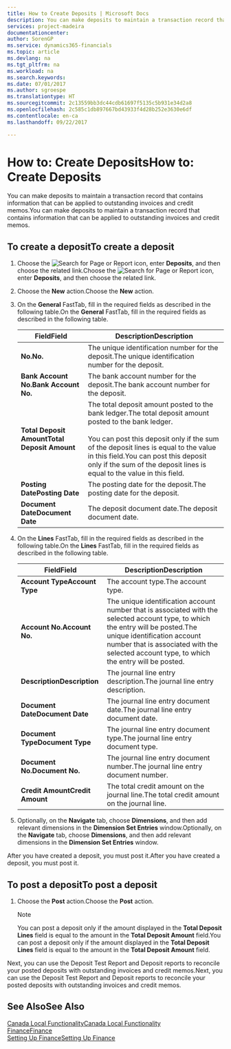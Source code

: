 ```yaml
---
title: How to Create Deposits | Microsoft Docs
description: You can make deposits to maintain a transaction record that contains information that can be applied to outstanding invoices and credit memos.
services: project-madeira
documentationcenter: 
author: SorenGP
ms.service: dynamics365-financials
ms.topic: article
ms.devlang: na
ms.tgt_pltfrm: na
ms.workload: na
ms.search.keywords: 
ms.date: 07/01/2017
ms.author: sgroespe
ms.translationtype: HT
ms.sourcegitcommit: 2c13559bb3dc44cdb61697f5135c5b931e34d2a8
ms.openlocfilehash: 2c585c1db897667bd43933f4d28b252e3630e6df
ms.contentlocale: en-ca
ms.lasthandoff: 09/22/2017

---
```

# <a name="how-to-create-deposits"></a><span data-ttu-id="b3e58-103">How to: Create Deposits</span><span class="sxs-lookup"><span data-stu-id="b3e58-103">How to: Create Deposits</span></span>
<span data-ttu-id="b3e58-104">You can make deposits to maintain a transaction record that contains information that can be applied to outstanding invoices and credit memos.</span><span class="sxs-lookup"><span data-stu-id="b3e58-104">You can make deposits to maintain a transaction record that contains information that can be applied to outstanding invoices and credit memos.</span></span>  

## <a name="to-create-a-deposit"></a><span data-ttu-id="b3e58-105">To create a deposit</span><span class="sxs-lookup"><span data-stu-id="b3e58-105">To create a deposit</span></span>  
1.  <span data-ttu-id="b3e58-106">Choose the ![Search for Page or Report](../../media/ui-search/search_small.png "Search for Page or Report icon") icon, enter **Deposits**, and then choose the related link.</span><span class="sxs-lookup"><span data-stu-id="b3e58-106">Choose the ![Search for Page or Report](../../media/ui-search/search_small.png "Search for Page or Report icon") icon, enter **Deposits**, and then choose the related link.</span></span>  
2.  <span data-ttu-id="b3e58-107">Choose the **New** action.</span><span class="sxs-lookup"><span data-stu-id="b3e58-107">Choose the **New** action.</span></span>  
3.  <span data-ttu-id="b3e58-108">On the **General** FastTab, fill in the required fields as described in the following table.</span><span class="sxs-lookup"><span data-stu-id="b3e58-108">On the **General** FastTab, fill in the required fields as described in the following table.</span></span>  

    |<span data-ttu-id="b3e58-109">Field</span><span class="sxs-lookup"><span data-stu-id="b3e58-109">Field</span></span>|<span data-ttu-id="b3e58-110">Description</span><span class="sxs-lookup"><span data-stu-id="b3e58-110">Description</span></span>|  
    |---------------------------------|---------------------------------------|  
    |<span data-ttu-id="b3e58-111">**No.**</span><span class="sxs-lookup"><span data-stu-id="b3e58-111">**No.**</span></span>|<span data-ttu-id="b3e58-112">The unique identification number for the deposit.</span><span class="sxs-lookup"><span data-stu-id="b3e58-112">The unique identification number for the deposit.</span></span>|  
    |<span data-ttu-id="b3e58-113">**Bank Account No.**</span><span class="sxs-lookup"><span data-stu-id="b3e58-113">**Bank Account No.**</span></span>|<span data-ttu-id="b3e58-114">The bank account number for the deposit.</span><span class="sxs-lookup"><span data-stu-id="b3e58-114">The bank account number for the deposit.</span></span>|  
    |<span data-ttu-id="b3e58-115">**Total Deposit Amount**</span><span class="sxs-lookup"><span data-stu-id="b3e58-115">**Total Deposit Amount**</span></span>|<span data-ttu-id="b3e58-116">The total deposit amount posted to the bank ledger.</span><span class="sxs-lookup"><span data-stu-id="b3e58-116">The total deposit amount posted to the bank ledger.</span></span><br /><br /> <span data-ttu-id="b3e58-117">You can post this deposit only if the sum of the deposit lines is equal to the value in this field.</span><span class="sxs-lookup"><span data-stu-id="b3e58-117">You can post this deposit only if the sum of the deposit lines is equal to the value in this field.</span></span>|  
    |<span data-ttu-id="b3e58-118">**Posting Date**</span><span class="sxs-lookup"><span data-stu-id="b3e58-118">**Posting Date**</span></span>|<span data-ttu-id="b3e58-119">The posting date for the deposit.</span><span class="sxs-lookup"><span data-stu-id="b3e58-119">The posting date for the deposit.</span></span>|  
    |<span data-ttu-id="b3e58-120">**Document Date**</span><span class="sxs-lookup"><span data-stu-id="b3e58-120">**Document Date**</span></span>|<span data-ttu-id="b3e58-121">The deposit document date.</span><span class="sxs-lookup"><span data-stu-id="b3e58-121">The deposit document date.</span></span>|  
4.  <span data-ttu-id="b3e58-122">On the **Lines** FastTab, fill in the required fields as described in the following table.</span><span class="sxs-lookup"><span data-stu-id="b3e58-122">On the **Lines** FastTab, fill in the required fields as described in the following table.</span></span>  

    |<span data-ttu-id="b3e58-123">Field</span><span class="sxs-lookup"><span data-stu-id="b3e58-123">Field</span></span>|<span data-ttu-id="b3e58-124">Description</span><span class="sxs-lookup"><span data-stu-id="b3e58-124">Description</span></span>|  
    |---------------------------------|---------------------------------------|  
    |<span data-ttu-id="b3e58-125">**Account Type**</span><span class="sxs-lookup"><span data-stu-id="b3e58-125">**Account Type**</span></span>|<span data-ttu-id="b3e58-126">The account type.</span><span class="sxs-lookup"><span data-stu-id="b3e58-126">The account type.</span></span>|  
    |<span data-ttu-id="b3e58-127">**Account No.**</span><span class="sxs-lookup"><span data-stu-id="b3e58-127">**Account No.**</span></span>|<span data-ttu-id="b3e58-128">The unique identification account number that is associated with the selected account type, to which the entry will be posted.</span><span class="sxs-lookup"><span data-stu-id="b3e58-128">The unique identification account number that is associated with the selected account type, to which the entry will be posted.</span></span>|  
    |<span data-ttu-id="b3e58-129">**Description**</span><span class="sxs-lookup"><span data-stu-id="b3e58-129">**Description**</span></span>|<span data-ttu-id="b3e58-130">The journal line entry description.</span><span class="sxs-lookup"><span data-stu-id="b3e58-130">The journal line entry description.</span></span>|  
    |<span data-ttu-id="b3e58-131">**Document Date**</span><span class="sxs-lookup"><span data-stu-id="b3e58-131">**Document Date**</span></span>|<span data-ttu-id="b3e58-132">The journal line entry document date.</span><span class="sxs-lookup"><span data-stu-id="b3e58-132">The journal line entry document date.</span></span>|  
    |<span data-ttu-id="b3e58-133">**Document Type**</span><span class="sxs-lookup"><span data-stu-id="b3e58-133">**Document Type**</span></span>|<span data-ttu-id="b3e58-134">The journal line entry document type.</span><span class="sxs-lookup"><span data-stu-id="b3e58-134">The journal line entry document type.</span></span>|  
    |<span data-ttu-id="b3e58-135">**Document No.**</span><span class="sxs-lookup"><span data-stu-id="b3e58-135">**Document No.**</span></span>|<span data-ttu-id="b3e58-136">The journal line entry document number.</span><span class="sxs-lookup"><span data-stu-id="b3e58-136">The journal line entry document number.</span></span>|  
    |<span data-ttu-id="b3e58-137">**Credit Amount**</span><span class="sxs-lookup"><span data-stu-id="b3e58-137">**Credit Amount**</span></span>|<span data-ttu-id="b3e58-138">The total credit amount on the journal line.</span><span class="sxs-lookup"><span data-stu-id="b3e58-138">The total credit amount on the journal line.</span></span>|  

5.  <span data-ttu-id="b3e58-139">Optionally, on the **Navigate** tab, choose **Dimensions**, and then add relevant dimensions in the **Dimension Set Entries** window.</span><span class="sxs-lookup"><span data-stu-id="b3e58-139">Optionally, on the **Navigate** tab, choose **Dimensions**, and then add relevant dimensions in the **Dimension Set Entries** window.</span></span>  

<span data-ttu-id="b3e58-140">After you have created a deposit, you must post it.</span><span class="sxs-lookup"><span data-stu-id="b3e58-140">After you have created a deposit, you must post it.</span></span>  

## <a name="to-post-a-deposit"></a><span data-ttu-id="b3e58-141">To post a deposit</span><span class="sxs-lookup"><span data-stu-id="b3e58-141">To post a deposit</span></span>  
1. <span data-ttu-id="b3e58-142">Choose the **Post** action.</span><span class="sxs-lookup"><span data-stu-id="b3e58-142">Choose the **Post** action.</span></span>  

    > [!NOTE]  
    >  <span data-ttu-id="b3e58-143">You can post a deposit only if the amount displayed in the **Total Deposit Lines** field is equal to the amount in the **Total Deposit Amount** field.</span><span class="sxs-lookup"><span data-stu-id="b3e58-143">You can post a deposit only if the amount displayed in the **Total Deposit Lines** field is equal to the amount in the **Total Deposit Amount** field.</span></span>  

<span data-ttu-id="b3e58-144">Next, you can use the Deposit Test Report and Deposit reports to reconcile your posted deposits with outstanding invoices and credit memos.</span><span class="sxs-lookup"><span data-stu-id="b3e58-144">Next, you can use the Deposit Test Report and Deposit reports to reconcile your posted deposits with outstanding invoices and credit memos.</span></span>  

## <a name="see-also"></a><span data-ttu-id="b3e58-145">See Also</span><span class="sxs-lookup"><span data-stu-id="b3e58-145">See Also</span></span>  
[<span data-ttu-id="b3e58-146">Canada Local Functionality</span><span class="sxs-lookup"><span data-stu-id="b3e58-146">Canada Local Functionality</span></span>](canada-local-functionality.md)  
[<span data-ttu-id="b3e58-147">Finance</span><span class="sxs-lookup"><span data-stu-id="b3e58-147">Finance</span></span>](../../finance.md)  
[<span data-ttu-id="b3e58-148">Setting Up Finance</span><span class="sxs-lookup"><span data-stu-id="b3e58-148">Setting Up Finance</span></span>](../../finance.md)  

